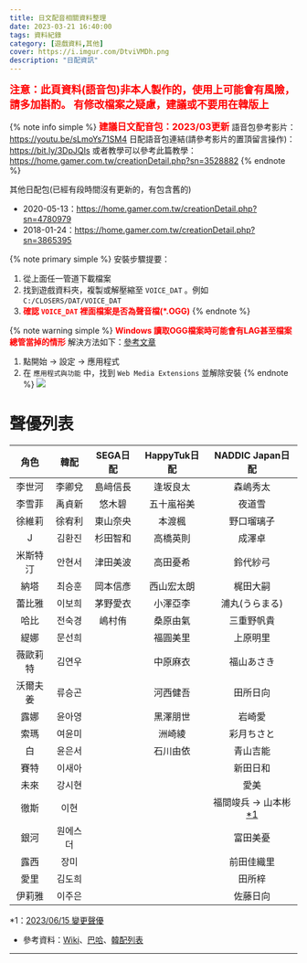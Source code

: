 ```yaml
---
title: 日文配音相關資料整理
date: 2023-03-21 16:40:00
tags: 資料紀錄
category: [遊戲資料,其他]
cover: https://i.imgur.com/DtviVMDh.png
description: "日配資訊"
---
```


**<font color=#FF0000 size=4>注意：此頁資料(語音包)非本人製作的，使用上可能會有風險，請多加斟酌。</font>**
**<font color=#FF0000 size=4>有修改檔案之疑慮，建議或不要用在韓版上</font>**

{% note info simple %}
**<font color=#FF0000 size=3>建議日文配音包：2023/03更新</font>**
語音包參考影片：https://youtu.be/sLmoYs71SM4
日配語音包連結(請參考影片的置頂留言操作)：https://bit.ly/3DpJQIs
或者教學可以參考此篇教學：https://home.gamer.com.tw/creationDetail.php?sn=3528882
{% endnote %}


其他日配包(已經有段時間沒有更新的，有包含舊的)
- 2020-05-13：https://home.gamer.com.tw/creationDetail.php?sn=4780979
- 2018-01-24：https://home.gamer.com.tw/creationDetail.php?sn=3865395

{% note primary simple %}
安裝步驟提要：
1. 從上面任一管道下載檔案
1. 找到遊戲資料夾，複製或解壓縮至 `VOICE_DAT` 。例如 `C:/CLOSERS/DAT/VOICE_DAT`
1. **<font color=red>確認 `VOICE_DAT` 裡面檔案是否為聲音檔(*.OGG)</font>**
{% endnote %}

{% note warning simple %}
**<font color=red>Windows 讀取OGG檔案時可能會有LAG甚至檔案總管當掉的情形</font>**
解決方法如下：[參考文章](https://superuser.com/questions/1699869/file-explorer-lag-crash-while-deleting-modify-ogg-files-within-nested-folders)
1. 點開始 -> 設定 -> 應用程式
1. 在 `應用程式與功能` 中，找到 `Web Media Extensions` 並解除安裝
{% endnote %}
![](https://i.imgur.com/EiJLp1r.png)

# 聲優列表
|角色|韓配|SEGA日配|HappyTuk日配|NADDIC Japan日配|
|:-:|:-:|:-:|:-:|:-:|
|李世河|李卿兌|島﨑信長|逢坂良太|森嶋秀太|
|李雪菲|禹貞新|悠木碧|五十嵐裕美|夜道雪|
|徐維莉|徐宥利|東山奈央|本渡楓|野口瑠璃子|
|J|김환진|杉田智和|高橋英則|成澤卓|
|米斯特汀|안현서|津田美波|高田憂希|鈴代紗弓|
|納塔|최승훈|岡本信彥|西山宏太朗|梶田大嗣|
|蕾比雅|이보희|茅野愛衣|小澤亞李|浦丸(うらまる)|
|哈比|전숙경|嶋村侑|桑原由氣|三重野帆貴|
|緹娜|문선희||福圓美里|上原明里|
|薇歐莉特|김연우||中原麻衣|福山あさき|
|沃爾夫姜|류승곤||河西健吾|田所日向|
|露娜|윤아영||黑澤朋世|岩崎愛|
|索瑪|여윤미||洲崎綾|彩月ちさと|
|白|윤은서||石川由依|青山吉能|
|賽特|이새아|||新田日和|
|未來|강시현|||愛美|
|徹斯|이현|||福間竣兵 → 山本彬 <a href="#*1">*1</a>|
|銀河|원에스더|||富田美憂|
|露西|장미|||前田佳織里|
|愛里|김도희|||田所梓|
|伊莉雅|이주은|||佐藤日向|

<span id="*1">*1</span>：[2023/06/15 變更聲優](https://closers.naddicjapan.com/naddic_news/20230615_02/)

- 參考資料：[Wiki](https://zh.m.wikipedia.org/zh-tw/CLOSERS)、[巴哈](https://home.gamer.com.tw/creationDetail.php?sn=4935914)、[韓配列表](https://closers.nexon.com/Community/CustomerCenter/View?n4ArticleSN=384&n4ArticleCategorySN=1)


---